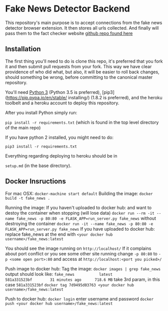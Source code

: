 # Fake News Detector Backend

This repository's main purpose is to accept connections from the fake news detector browser extension.  It then stores all urls collected.  And finally will pass them to the fact checker website [github repo found here](https://github.com/EricSchles/fact_checker_website)

## Installation

The first thing you'll need to do is clone this repo, it's preferred that you fork it and then submit pull requests from your fork.  This way we have clear providence of who did what, but also, it will be easier to roll back changes, should something be wrong, before committing to the canonical master repository.

You'll need [Python 3](https://www.python.org/downloads/) (Python 3.5 is preferred), [pip3](https://pip.pypa.io/en/stable/
installing/) (1.8.2 is preferred), and the heroku toolbelt and a heroku account to deploy this repository.

After you install Python simply run:

`pip install -r requirements.txt` (which is found in the top level directory of the main repo)

If you have python 2 installed, you might need to do:

`pip3 install -r requirements.txt`

Everything regarding deploying to heroku should be in 

`setup.md` (in the base directory).

## Docker Insructions

For mac OSX:
`docker-machine start default`
Building the image:
`docker build -t fake_news .`

Running the image:
If you  haven't uploaded to docker hub:
    and want to destoy the container when stopping (will lose data)
    `docker run --rm -it --name fake_news -p 80:80 -e FLASK_APP=run_server.py fake_news`
    without destroying the container
    `docker run -it --name fake_news -p 80:80 -e FLASK_APP=run_server.py fake_news`
If you have uploaded to docker hub:
    replace fake_news at the end with `<your docker hub username>/fake_news:latest`

You should see the image running on `http://localhost/`
If it complains about port conflict or you see some other site running change `-p 80:80` to `-p <some open port>:80`
and access at `http://localhost:<port you picked>/`

Push image to docker hub: 
Tag the image:
`docker images | grep fake_news`
    output should look like: 
    `fake_news           latest              581a331523bf        31 minutes ago      718.6 MB`
    take 3rd param, in this case `581a331523bf`
`docker tag 7d9495d03763 <your docker hub username>/fake_news:latest`

Push to docker hub:
`docker login`
    enter username and password
    `docker push <your docker hub username>/fake_news:latest`
